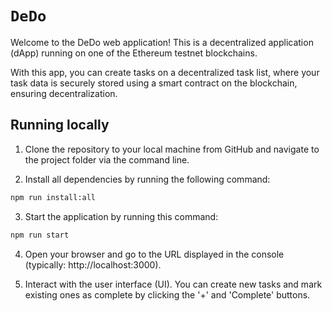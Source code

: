 # `DeDo`
Welcome to the DeDo web application! This is a decentralized application (dApp) running on one of the Ethereum testnet blockchains.

With this app, you can create tasks on a decentralized task list, where your task data is securely stored using a smart contract on the blockchain, ensuring decentralization.

## Running locally

1. Clone the repository to your local machine from GitHub and navigate to the project folder via the command line.

2. Install all dependencies by running the following command:
```bash
npm run install:all
```

3. Start the application by running this command:
```bash
npm run start
```

4. Open your browser and go to the URL displayed in the console (typically: http://localhost:3000).

5. Interact with the user interface (UI). You can create new tasks and mark existing ones as complete by clicking the '+' and 'Complete' buttons.
